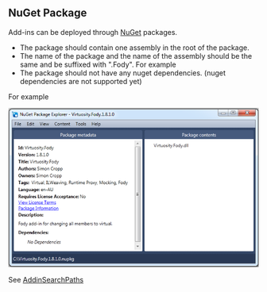 ## NuGet Package 

Add-ins can be deployed through [NuGet](http://nuget.org/) packages. 

 * The package should contain one assembly in the root of the package. 
 * The name of the package and the name of the assembly should be the same and be suffixed with ".Fody". For example
 * The package should not have any nuget dependencies. (nuget dependencies are not supported yet)

For example

![VirtuosityNuget.png](VirtuosityNuget.png)


See [AddinSearchPaths](AddinSearchPaths)